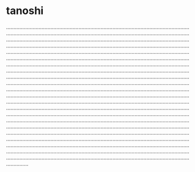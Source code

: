 # tanoshi
.......................................................................................................................................................................................................................................................................................................................................................................................................................................................................................................................................................................................................................................................................................................................................................................................................................................................................................................................................................................................................................................................................................................................................................................................................................................................................................................................................................................................................................................................................................................................................................................................................................................................................................................................................................................................................................................................................................................................................................................................................................................................................................................................................................................................................................................................................................................................................................................................................................................................................................................................................................................................................................................................................................................................................................................................................................................................